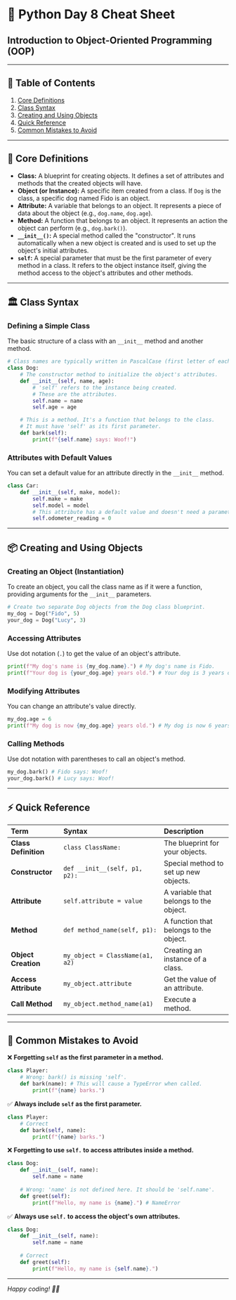 # 🐍 Python Day 8 Cheat Sheet
## Introduction to Object-Oriented Programming (OOP)

---

## 📝 Table of Contents
1. [Core Definitions](#-core-definitions)
2. [Class Syntax](#-class-syntax)
3. [Creating and Using Objects](#-creating-and-using-objects)
4. [Quick Reference](#-quick-reference)
5. [Common Mistakes to Avoid](#-common-mistakes-to-avoid)

---

## 🧠 Core Definitions

* **Class:** A blueprint for creating objects. It defines a set of attributes and methods that the created objects will have.
* **Object (or Instance):** A specific item created from a class. If `Dog` is the class, a specific dog named Fido is an object.
* **Attribute:** A variable that belongs to an object. It represents a piece of data about the object (e.g., `dog.name`, `dog.age`).
* **Method:** A function that belongs to an object. It represents an action the object can perform (e.g., `dog.bark()`).
* **`__init__()`:** A special method called the "constructor". It runs automatically when a new object is created and is used to set up the object's initial attributes.
* **`self`:** A special parameter that must be the first parameter of every method in a class. It refers to the object instance itself, giving the method access to the object's attributes and other methods.

---

## 🏛️ Class Syntax

### Defining a Simple Class
The basic structure of a class with an `__init__` method and another method.
```python
# Class names are typically written in PascalCase (first letter of each word capitalized).
class Dog:
    # The constructor method to initialize the object's attributes.
    def __init__(self, name, age):
        # 'self' refers to the instance being created.
        # These are the attributes.
        self.name = name
        self.age = age

    # This is a method. It's a function that belongs to the class.
    # It must have 'self' as its first parameter.
    def bark(self):
        print(f"{self.name} says: Woof!")
```

### Attributes with Default Values
You can set a default value for an attribute directly in the `__init__` method.
```python
class Car:
    def __init__(self, make, model):
        self.make = make
        self.model = model
        # This attribute has a default value and doesn't need a parameter.
        self.odometer_reading = 0
```

---

## 📦 Creating and Using Objects

### Creating an Object (Instantiation)
To create an object, you call the class name as if it were a function, providing arguments for the `__init__` parameters.
```python
# Create two separate Dog objects from the Dog class blueprint.
my_dog = Dog("Fido", 5)
your_dog = Dog("Lucy", 3)
```

### Accessing Attributes
Use dot notation (`.`) to get the value of an object's attribute.
```python
print(f"My dog's name is {my_dog.name}.") # My dog's name is Fido.
print(f"Your dog is {your_dog.age} years old.") # Your dog is 3 years old.
```

### Modifying Attributes
You can change an attribute's value directly.
```python
my_dog.age = 6
print(f"My dog is now {my_dog.age} years old.") # My dog is now 6 years old.
```

### Calling Methods
Use dot notation with parentheses to call an object's method.
```python
my_dog.bark() # Fido says: Woof!
your_dog.bark() # Lucy says: Woof!
```

---

## ⚡ Quick Reference

| Term | Syntax | Description |
| :--- | :--- | :--- |
| **Class Definition** | `class ClassName:` | The blueprint for your objects. |
| **Constructor** | `def __init__(self, p1, p2):` | Special method to set up new objects. |
| **Attribute** | `self.attribute = value` | A variable that belongs to the object. |
| **Method** | `def method_name(self, p1):` | A function that belongs to the object. |
| **Object Creation** | `my_object = ClassName(a1, a2)` | Creating an instance of a class. |
| **Access Attribute** | `my_object.attribute` | Get the value of an attribute. |
| **Call Method** | `my_object.method_name(a1)` | Execute a method. |

---

## 🎯 Common Mistakes to Avoid

❌ **Forgetting `self` as the first parameter in a method.**
```python
class Player:
    # Wrong: bark() is missing 'self'.
    def bark(name): # This will cause a TypeError when called.
        print(f"{name} barks.")
```
✅ **Always include `self` as the first parameter.**
```python
class Player:
    # Correct
    def bark(self, name):
        print(f"{name} barks.")
```

❌ **Forgetting to use `self.` to access attributes inside a method.**
```python
class Dog:
    def __init__(self, name):
        self.name = name
    
    # Wrong: 'name' is not defined here. It should be 'self.name'.
    def greet(self):
        print(f"Hello, my name is {name}.") # NameError
```
✅ **Always use `self.` to access the object's own attributes.**
```python
class Dog:
    def __init__(self, name):
        self.name = name
    
    # Correct
    def greet(self):
        print(f"Hello, my name is {self.name}.")
```

---

*Happy coding! 🐍✨*
